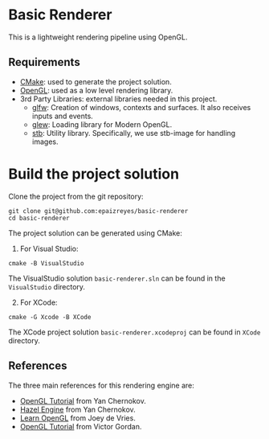 # Basic Renderer
This is a lightweight rendering pipeline using OpenGL.

## Requirements

* [CMake](https://cmake.org): used to generate the project solution. 
* [OpenGL](https://www.opengl.org/): used as a low level rendering library.
* 3rd Party Libraries: external libraries needed in this project.
    * [glfw](https://github.com/glfw/glfw): Creation of windows, contexts and surfaces. It also receives inputs and events.
    * [glew](https://github.com/nigels-com/glew): Loading library for Modern OpenGL.
    * [stb](https://github.com/nothings/stb): Utility library. Specifically, we use stb-image for handling images.
    
# Build the project solution

Clone the project from the git repository:
```
git clone git@github.com:epaizreyes/basic-renderer
cd basic-renderer
```

The project solution can be generated using CMake:

1. For Visual Studio:
```
cmake -B VisualStudio
```
The VisualStudio solution `basic-renderer.sln` can be found in the `VisualStudio` directory.

2. For XCode:

```
cmake -G Xcode -B XCode
```
The XCode project solution `basic-renderer.xcodeproj` can be found in `XCode` directory.

## References
The three main references for this rendering engine are:
* [OpenGL Tutorial](https://github.com/TheCherno/OpenGL) from Yan Chernokov.
* [Hazel Engine](https://github.com/TheCherno/Hazel) from Yan Chernokov.
* [Learn OpenGL](https://github.com/JoeyDeVries/LearnOpenGL) from Joey de Vries.
* [OpenGL Tutorial](https://github.com/VictorGordan/opengl-tutorials) from Victor Gordan.